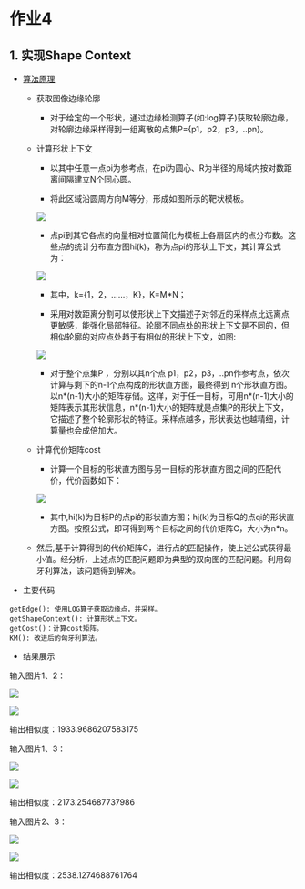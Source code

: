 # 作业4

## 1. 实现Shape Context

- [算法原理](https://blog.csdn.net/u012507022/article/details/52437149)

    - 获取图像边缘轮廓
    
        - 对于给定的一个形状，通过边缘检测算子(如:log算子)获取轮廓边缘，对轮廓边缘采样得到一组离散的点集P={p1，p2，p3，..pn}。

    - 计算形状上下文
        
        - 以其中任意一点pi为参考点，在pi为圆心、R为半径的局域内按对数距离间隔建立N个同心圆。
        
        - 将此区域沿圆周方向M等分，形成如图所示的靶状模板。
        
        ![](./resource/1.jpg)
    
        - 点pi到其它各点的向量相对位置简化为模板上各扇区内的点分布数。这些点的统计分布直方图hi(k)，称为点pi的形状上下文，其计算公式为：

        ![](./resource/formula.png)

        - 其中，k={1，2，……，K}，K=M*N；
        
        - 采用对数距离分割可以使形状上下文描述子对邻近的采样点比远离点更敏感，能强化局部特征。轮廓不同点处的形状上下文是不同的，但相似轮廓的对应点处趋于有相似的形状上下文，如图:
        
        ![](./resource/2.jpg)
        
        - 对于整个点集P ，分别以其n个点 p1，p2，p3，..pn作参考点，依次计算与剩下的n-1个点构成的形状直方图，最终得到 n个形状直方图。以n*(n-1)大小的矩阵存储。这样，对于任一目标，可用n*(n-1)大小的矩阵表示其形状信息，n*(n-1)大小的矩阵就是点集P的形状上下文，它描述了整个轮廓形状的特征。采样点越多，形状表达也越精细，计算量也会成倍加大。
    
    - 计算代价矩阵cost
        
        - 计算一个目标的形状直方图与另一目标的形状直方图之间的匹配代价，代价函数如下：
        
        ![](./resource/cost.gif)
        
        - 其中,hi(k)为目标P的点pi的形状直方图；hj(k)为目标Q的点qi的形状直方图。按照公式，即可得到两个目标之间的代价矩阵C，大小为n*n。
    
    - 然后,基于计算得到的代价矩阵C，进行点的匹配操作，使上述公式获得最小值。经分析，上述点的匹配问题即为典型的双向图的匹配问题。利用匈牙利算法，该问题得到解决。
    
- 主要代码

```
getEdge(): 使用LOG算子获取边缘点，并采样。
getShapeContext(): 计算形状上下文。
getCost()：计算cost矩阵。
KM(): 改进后的匈牙利算法。
```

- 结果展示

输入图片1、2：

![](./resource/image1.png)

![](./resource/image2.png)

输出相似度：1933.9686207583175

输入图片1、3：

![](./resource/image1.png)

![](./resource/image3.png)

输出相似度：2173.254687737986

输入图片2、3：

![](./resource/image2.png)

![](./resource/image3.png)

输出相似度：2538.1274688761764
